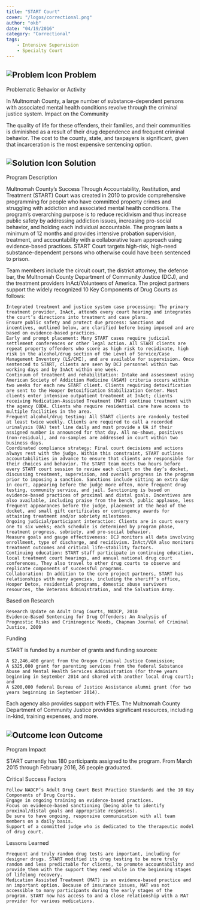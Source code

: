 ```yaml
---
title: "START Court"
cover: "/logos/correctional.png"
author: "okb"
date: "04/19/2016"
category: "Correctional"
tags:
    - Intensive Supervision
    - Specialty Court
---
```


## ![Problem Icon](https://github.com/google/material-design-icons/raw/master/alert/1x_web/ic_error_outline_black_48dp.png "Problem") Problem

Problematic Behavior or Activity

In Multnomah County, a large number of substance-dependent persons with associated mental health conditions revolve through the criminal justice system.
Impact on the Community

The quality of life for these offenders, their families, and their communities is diminished as a result of their drug dependence and frequent criminal behavior. The cost to the county, state, and taxpayers is significant, given that incarceration is the most expensive sentencing option.

## ![Solution Icon](https://github.com/google/material-design-icons/raw/master/action/1x_web/ic_lightbulb_outline_black_48dp.png "Solution") Solution

Program Description

Multnomah County’s Success Through Accountability, Restitution, and Treatment (START) Court was created in 2010 to provide comprehensive programming for people who have committed property crimes and struggling with addiction and associated mental health conditions. The program’s overarching purpose is to reduce recidivism and thus increase public safety by addressing addiction issues, increasing pro-social behavior, and holding each individual accountable. The program lasts a minimum of 12 months and provides intensive probation supervision, treatment, and accountability with a collaborative team approach using evidence-based practices. START Court targets high-risk, high-need substance-dependent persons who otherwise could have been sentenced to prison.

Team members include the circuit court, the district attorney, the defense bar, the Multnomah County Department of Community Justice (DCJ), and the treatment providers InAct/Volunteers of America. The project partners support the widely recognized 10 Key Components of Drug Courts as follows:

    Integrated treatment and justice system case processing: The primary treatment provider, InAct, attends every court hearing and integrates the court’s directions into treatment and case plans.
    Ensure public safety and protect due process: Sanctions and incentives, outlined below, are clarified before being imposed and are based on evidence-based practices.
    Early and prompt placement: Many START cases require judicial settlement conferences or other legal action. All START clients are repeat property offenders who score as high risk to recidivate, high risk in the alcohol/drug section of the Level of Service/Case Management Inventory (LS/CMI), and are available for supervision. Once sentenced to START, clients are seen by DCJ personnel within two working days and by InAct within one week.
    Continuum of treatment and rehabilitation: Intake and assessment using American Society of Addiction Medicine (ASAM) criteria occurs within two weeks for each new START client. Clients requiring detoxification are sent to the Hooper Detoxification Stabilization Center. Most clients enter intensive outpatient treatment at InAct; clients receiving Medication-Assisted Treatment (MAT) continue treatment with the agency CODA. Clients who require residential care have access to multiple facilities in the area.
    Frequent alcohol/drug testing: All START clients are randomly tested at least twice weekly. Clients are required to call a recorded urinalysis (UA) test line daily and must provide a UA if their assigned number is announced for that day. All no-shows, positives (non-residual), and no-samples are addressed in court within two business days.
    Coordinated compliance strategy: Final court decisions and actions always rest with the judge. Within this constraint, START outlines accountabilities in advance to ensure that clients are responsible for their choices and behavior. The START team meets two hours before every START court session to review each client on the day’s docket, discussing treatment, supervision, and overall progress in the program prior to imposing a sanction. Sanctions include sitting an extra day in court, appearing before the judge more often, more frequent drug testing, community service, and jail. Sanctioning is based on evidence-based practices of proximal and distal goals. Incentives are also available, including praise from the bench, public applause, less frequent appearances before the judge, placement at the head of the docket, and small gift certificates or contingency awards for attaining treatment and/or sobriety milestones.
    Ongoing judicial/participant interaction: Clients are in court every one to six weeks; each schedule is determined by program phase, treatment progress, sobriety, and pro-social behavior.
    Measure goals and gauge effectiveness: DCJ monitors all data involving enrollment, type of discharge, and recidivism. InAct/VOA also monitors treatment outcomes and critical life-stability factors.
    Continuing education: START staff participate in continuing education, local treatment court hearings, and annual national drug court conferences, They also travel to other drug courts to observe and replicate components of successful programs.
    Collaboration: In addition to the core project partners, START has relationships with many agencies, including the sheriff’s office, Hooper Detox, residential programs, domestic abuse survivors resources, the Veterans Administration, and the Salvation Army.

Based on Research

    Research Update on Adult Drug Courts, NADCP, 2010
    Evidence-Based Sentencing for Drug Offenders: An Analysis of Prognostic Risks and Criminogenic Needs, Chapman Journal of Criminal Justice, 2009

Funding

START is funded by a number of grants and funding sources:

    A $2,246,400 grant from the Oregon Criminal Justice Commission;
    A $325,000 grant for parenting services from the federal Substance Abuse and Mental Health Services Administration (for three years beginning in September 2014 and shared with another local drug court); and
    A $200,000 federal Bureau of Justice Assistance alumni grant (for two years beginning in September 2014).

Each agency also provides support with FTEs. The Multnomah County Department of Community Justice provides significant resources, including in-kind, training expenses, and more. 

## ![Outcome Icon](https://github.com/google/material-design-icons/raw/master/action/1x_web/ic_view_list_black_48dp.png "Outcome") Outcome

Program Impact

START currently has 180 participants assigned to the program. From March 2015 through February 2016, 36 people graduated.

Critical Success Factors

    Follow NADCP’s Adult Drug Court Best Practice Standards and the 10 Key Components of Drug Courts.
    Engage in ongoing training on evidence-based practices.
    Focus on evidence-based sanctioning (being able to identify proximal/distal goals and appropriate responses).
    Be sure to have ongoing, responsive communication with all team members on a daily basis.
    Support of a committed judge who is dedicated to the therapeutic model of drug court.

Lessons Learned

    Frequent and truly random drug tests are important, including for designer drugs. START modified its drug testing to be more truly random and less predictable for clients, to promote accountability and provide them with the support they need while in the beginning stages of lifelong recovery.
    Medication Assisted Treatment (MAT) is an evidence-based practice and an important option. Because of insurance issues, MAT was not accessible to many participants during the early stages of the program. START now has access to and a close relationship with a MAT provider for various medications.

